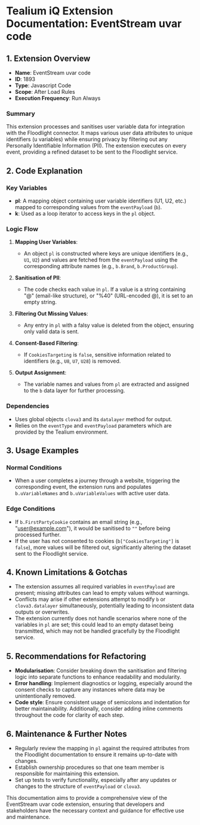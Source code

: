 # Tealium iQ Extension Documentation: EventStream uvar code

## 1. Extension Overview
- **Name**: EventStream uvar code
- **ID**: 1893
- **Type**: Javascript Code
- **Scope**: After Load Rules
- **Execution Frequency**: Run Always

### Summary
This extension processes and sanitises user variable data for integration with the Floodlight connector. It maps various user data attributes to unique identifiers (u variables) while ensuring privacy by filtering out any Personally Identifiable Information (PII). The extension executes on every event, providing a refined dataset to be sent to the Floodlight service.

## 2. Code Explanation

### Key Variables
- **pl**: A mapping object containing user variable identifiers (U1, U2, etc.) mapped to corresponding values from the `eventPayload` (`b`).
- **k**: Used as a loop iterator to access keys in the `pl` object.

### Logic Flow
1. **Mapping User Variables**: 
   - An object `pl` is constructed where keys are unique identifiers (e.g., `U1`, `U2`) and values are fetched from the `eventPayload` using the corresponding attribute names (e.g., `b.Brand`, `b.ProductGroup`).

2. **Sanitisation of PII**: 
   - The code checks each value in `pl`. If a value is a string containing "@" (email-like structure), or "%40" (URL-encoded @), it is set to an empty string.

3. **Filtering Out Missing Values**: 
   - Any entry in `pl` with a falsy value is deleted from the object, ensuring only valid data is sent.

4. **Consent-Based Filtering**:
   - If `CookiesTargeting` is `false`, sensitive information related to identifiers (e.g., `U8`, `U7`, `U28`) is removed.

5. **Output Assignment**:
   - The variable names and values from `pl` are extracted and assigned to the `b` data layer for further processing.

### Dependencies
- Uses global objects `clova3` and its `datalayer` method for output.
- Relies on the `eventType` and `eventPayload` parameters which are provided by the Tealium environment.

## 3. Usage Examples

### Normal Conditions
- When a user completes a journey through a website, triggering the corresponding event, the extension runs and populates `b.uVariableNames` and `b.uVariableValues` with active user data.

### Edge Conditions
- If `b.FirstPartyCookie` contains an email string (e.g., "user@example.com"), it would be sanitised to `""` before being processed further.
- If the user has not consented to cookies (`b["CookiesTargeting"]` is `false`), more values will be filtered out, significantly altering the dataset sent to the Floodlight service.

## 4. Known Limitations & Gotchas
- The extension assumes all required variables in `eventPayload` are present; missing attributes can lead to empty values without warnings.
- Conflicts may arise if other extensions attempt to modify `b` or `clova3.datalayer` simultaneously, potentially leading to inconsistent data outputs or overwrites.
- The extension currently does not handle scenarios where none of the variables in `pl` are set; this could lead to an empty dataset being transmitted, which may not be handled gracefully by the Floodlight service.

## 5. Recommendations for Refactoring
- **Modularisation**: Consider breaking down the sanitisation and filtering logic into separate functions to enhance readability and modularity.
- **Error handling**: Implement diagnostics or logging, especially around the consent checks to capture any instances where data may be unintentionally removed.
- **Code style**: Ensure consistent usage of semicolons and indentation for better maintainability. Additionally, consider adding inline comments throughout the code for clarity of each step.

## 6. Maintenance & Further Notes
- Regularly review the mapping in `pl` against the required attributes from the Floodlight documentation to ensure it remains up-to-date with changes.
- Establish ownership procedures so that one team member is responsible for maintaining this extension.
- Set up tests to verify functionality, especially after any updates or changes to the structure of `eventPayload` or `clova3`.

This documentation aims to provide a comprehensive view of the EventStream uvar code extension, ensuring that developers and stakeholders have the necessary context and guidance for effective use and maintenance.